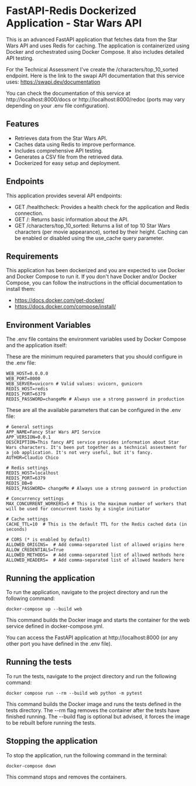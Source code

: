 # FastAPI-Redis Dockerized Application - Star Wars API
This is an advanced FastAPI application that fetches data from the Star Wars API and uses Redis for caching. The application is containerized using Docker and orchestrated using Docker Compose. It also includes detailed API testing.

For the Technical Assessment I've create the /characters/top_10_sorted endpoint.
Here is the link to the swapi API documentation that this service uses: https://swapi.dev/documentation

You can check the documentation of this service at http://localhost:8000/docs or http://localhost:8000/redoc (ports may vary depending on your .env file configuration).


## Features
- Retrieves data from the Star Wars API.
- Caches data using Redis to improve performance.
- Includes comprehensive API testing.
- Generates a CSV file from the retrieved data.
- Dockerized for easy setup and deployment.


## Endpoints
This application provides several API endpoints:

- GET /healthcheck: Provides a health check for the application and Redis connection.
- GET /: Returns basic information about the API.
- GET /characters/top_10_sorted: Returns a list of top 10 Star Wars characters (per movie appearance), sorted by their height. Caching can be enabled or disabled using the use_cache query parameter.


## Requirements
This application has been dockerized and you are expected to use Docker and Docker Compose to run it. 
If you don't have Docker and/or Docker Compose, you can follow the instructions in the official documentation to install them: 

- https://docs.docker.com/get-docker/
- https://docs.docker.com/compose/install/


## Environment Variables

The .env file contains the environment variables used by Docker Compose and the application itself:

These are the minimum required parameters that you should configure in the .env file:

    WEB_HOST=0.0.0.0
    WEB_PORT=8000
    WEB_SERVER=uvicorn # Valid values: uvicorn, gunicorn
    REDIS_HOST=redis
    REDIS_PORT=6379
    REDIS_PASSWORD=changeMe # Always use a strong password in production

These are all the available parameters that can be configured in the .env file:

    # General settings
    APP_NAME=Fancy Star Wars API Service
    APP_VERSION=0.0.1
    DESCRIPTION=This fancy API service provides information about Star Wars characters. It's been put together as a technical assestment for a job application. It's not very useful, but it's fancy.
    AUTHOR=Claudio Chico

    # Redis settings
    REDIS_HOST=localhost
    REDIS_PORT=6379
    REDIS_DB=0
    REDIS_PASSWORD= changeMe # Always use a strong password in production

    # Concurrency settings
    MAX_CONCURRENT_WORKERS=5 # This is the maximum number of workers that will be used for concurrent tasks by a single initiator

    # Cache settings
    CACHE_TTL=10  # This is the default TTL for the Redis cached data (in seconds)

    # CORS (* is enabled by default)
    ALLOWED_ORIGINS=  # Add comma-separated list of allowed origins here
    ALLOW_CREDENTIALS=True
    ALLOWED_METHODS=  # Add comma-separated list of allowed methods here
    ALLOWED_HEADERS=  # Add comma-separated list of allowed headers here


## Running the application

To run the application, navigate to the project directory and run the following command:

    docker-compose up --build web

This command builds the Docker image and starts the container for the web service defined in docker-compose.yml.

You can access the FastAPI application at http://localhost:8000 (or any other port you have defined in the .env file).

## Running the tests

To run the tests, navigate to the project directory and run the following command:

    
    docker compose run --rm --build web python -m pytest


This command builds the Docker image and runs the tests defined in the tests directory. The --rm flag removes the container after the tests have finished running. The --build flag is optional but advised, it forces the image to be rebuilt before running the tests.


## Stopping the application

To stop the application, run the following command in the terminal:

    docker-compose down

This command stops and removes the containers.